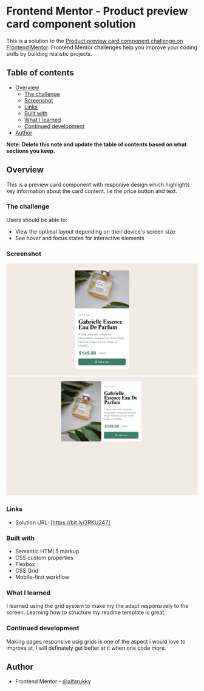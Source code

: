# Frontend Mentor - Product preview card component solution

This is a solution to the [Product preview card component challenge on Frontend Mentor](https://www.frontendmentor.io/challenges/product-preview-card-component-GO7UmttRfa). Frontend Mentor challenges help you improve your coding skills by building realistic projects.

## Table of contents

- [Overview](#overview)
  - [The challenge](#the-challenge)
  - [Screenshot](#screenshot)
  - [Links](#links)
  - [Built with](#built-with)
  - [What I learned](#what-i-learned)
  - [Continued development](#continued-development)
- [Author](#author)

**Note: Delete this note and update the table of contents based on what sections you keep.**

## Overview

This is a preview card component with responive design which highlights key information about the card content. i.e the price button and text.

### The challenge

Users should be able to:

- View the optimal layout depending on their device's screen size
- See hover and focus states for interactive elements

### Screenshot

![](./images/screenshot.png)
![](./images/screenshot-2.png)

### Links

- Solution URL: [https://bit.ly/3RKU247]

### Built with

- Semantic HTML5 markup
- CSS custom properties
- Flexbox
- CSS Grid
- Mobile-first workflow

### What I learned

I learned using the grid system to make my the adapt responsively to the screen.
Learning how to structure my readme template is great.

### Continued development

Making pages responsive usig grids is one of the aspect i would love to improve at, I will definately get better at it when one code more.

## Author

- Frontend Mentor - [@alfarukky](https://www.frontendmentor.io/profile/alfarukky)
